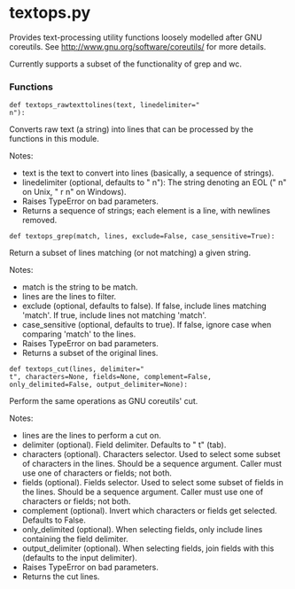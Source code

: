 # textops.py

Provides text-processing utility functions loosely modelled after GNU coreutils. See http://www.gnu.org/software/coreutils/ for more details.

Currently supports a subset of the functionality of grep and wc.


### Functions

```
def textops_rawtexttolines(text, linedelimiter="
n"):
```
   Converts raw text (a string) into lines that can be processed by the functions in this module.

   Notes: 

   * text is the text to convert into lines (basically, a sequence of strings).
   * linedelimiter (optional, defaults to "
n"): The string denoting an EOL ("
n" on Unix, "
r
n" on Windows).
   * Raises TypeError on bad parameters.
   * Returns a sequence of strings; each element is a line, with newlines removed.


```
def textops_grep(match, lines, exclude=False, case_sensitive=True):
```
   Return a subset of lines matching (or not matching) a given string.

   Notes:

   * match is the string to be match.
   * lines are the lines to filter.
   * exclude (optional, defaults to false). If false, include lines matching 'match'. If true, include lines not matching 'match'.
   * case_sensitive (optional, defaults to true). If false, ignore case when comparing 'match' to the lines.
   * Raises TypeError on bad parameters.
   * Returns a subset of the original lines.


```
def textops_cut(lines, delimiter="
t", characters=None, fields=None, complement=False, only_delimited=False, output_delimiter=None):
```
   Perform the same operations as GNU coreutils' cut.

   Notes:

   * lines are the lines to perform a cut on.
   * delimiter (optional). Field delimiter. Defaults to "
t" (tab).
   * characters (optional). Characters selector. Used to select some subset of characters in the lines. Should be a sequence argument. Caller must use one of characters or fields; not both.
   * fields (optional). Fields selector. Used to select some subset of fields in the lines. Should be a sequence argument. Caller must use one of characters or fields; not both.
   * complement (optional). Invert which characters or fields get selected. Defaults to False.
   * only_delimited (optional). When selecting fields, only include lines containing the field delimiter.
   * output_delimiter (optional). When selecting fields, join fields with this (defaults to the input delimiter).
   * Raises TypeError on bad parameters.
   * Returns the cut lines.

